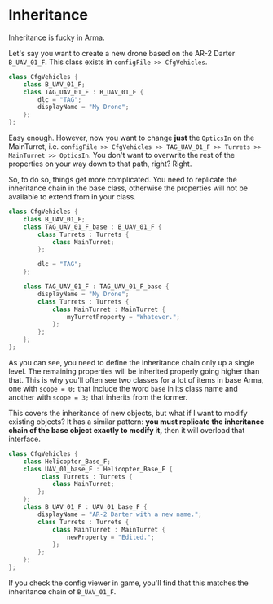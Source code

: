 # Inheritance

Inheritance is fucky in Arma.

Let's say you want to create a new drone based on the AR-2 Darter `B_UAV_01_F`. This class exists in `configFile >> CfgVehicles`.

```cpp
class CfgVehicles {
    class B_UAV_01_F;
    class TAG_UAV_01_F : B_UAV_01_F {
        dlc = "TAG";
        displayName = "My Drone";
    };
};
```

Easy enough. However, now you want to change **just** the `OpticsIn` on the MainTurret, i.e. `configFile >> CfgVehicles >> TAG_UAV_01_F >> Turrets >> MainTurret >> OpticsIn`. You don't want to overwrite the rest of the properties on your way down to that path, right? Right.

So, to do so, things get more complicated. You need to replicate the inheritance chain in the base class, otherwise the properties will not be available to extend from in your class. 

```cpp
class CfgVehicles {
    class B_UAV_01_F;
    class TAG_UAV_01_F_base : B_UAV_01_F {
        class Turrets : Turrets {
            class MainTurret;
        };

        dlc = "TAG";
    };

    class TAG_UAV_01_F : TAG_UAV_01_F_base {
        displayName = "My Drone";
        class Turrets : Turrets {
            class MainTurret : MainTurret {
                myTurretProperty = "Whatever.";
            };
        };
    };
};
```

As you can see, you need to define the inheritance chain only up a single level. The remaining properties will be inherited properly going higher than that. This is why you'll often see two classes for a lot of items in base Arma, one with `scope = 0;` that include the word `base` in its class name and another with `scope = 3;` that inherits from the former.

This covers the inheritance of new objects, but what if I want to modify existing objects? It has a similar pattern: **you must replicate the inheritance chain of the base object exactly to modify it,** then it will overload that interface.

```cpp
class CfgVehicles {
    class Helicopter_Base_F;
    class UAV_01_base_F : Helicopter_Base_F {
         class Turrets : Turrets {
            class MainTurret;
        };
    };
    class B_UAV_01_F : UAV_01_base_F {
        displayName = "AR-2 Darter with a new name.";
        class Turrets : Turrets {
            class MainTurret : MainTurret {
                newProperty = "Edited.";
            };
        };
    };
};

```

If you check the config viewer in game, you'll find that this matches the inheritance chain of `B_UAV_01_F`.

